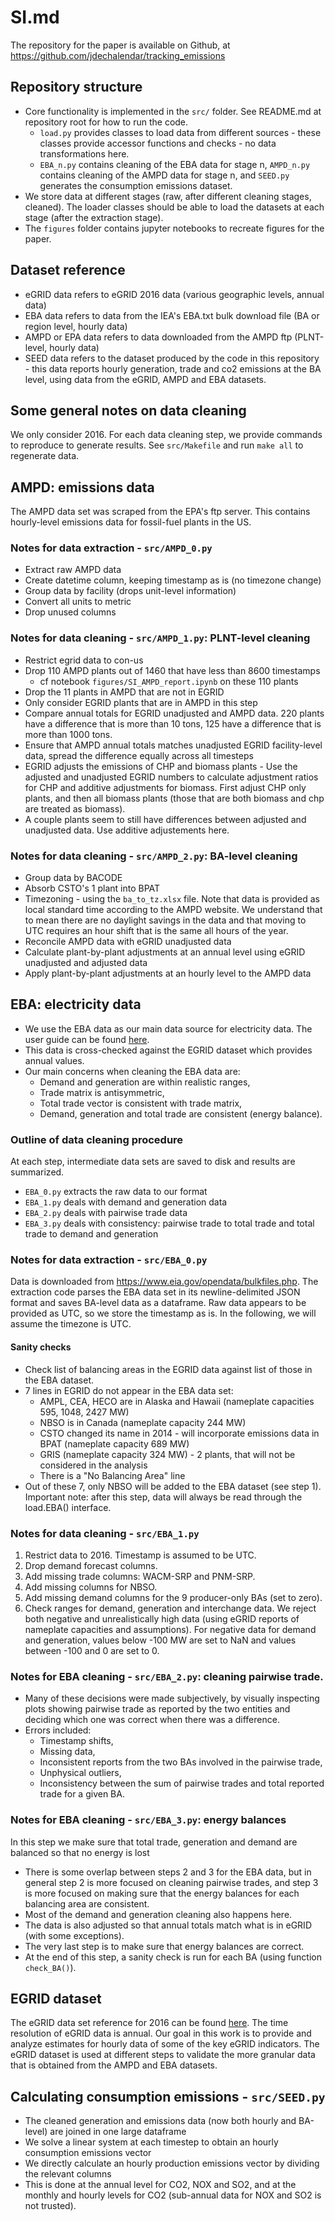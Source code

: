 # SI.md
The repository for the paper is available on Github, at https://github.com/jdechalendar/tracking_emissions
## Repository structure
* Core functionality is implemented in the `src/` folder. See README.md at repository root for how to run the code.
   * `load.py` provides classes to load data from different sources - these classes provide accessor functions and checks - no data transformations here.
   * `EBA_n.py` contains cleaning of the EBA data for stage n, `AMPD_n.py` contains cleaning of the AMPD data for stage n, and `SEED.py` generates the consumption emissions dataset.
* We store data at different stages (raw, after different cleaning stages, cleaned). The loader classes should be able to load the datasets at each stage (after the extraction stage).
* The `figures` folder contains jupyter notebooks to recreate figures for the paper.

## Dataset reference
* eGRID data refers to eGRID 2016 data (various geographic levels, annual data)
* EBA data refers to data from the IEA's EBA.txt bulk download file (BA or region level, hourly data)
* AMPD or EPA data refers to data downloaded from the AMPD ftp (PLNT-level, hourly data)
* SEED data refers to the dataset produced by the code in this repository - this data reports hourly generation, trade and co2 emissions at the BA level, using data from the eGRID, AMPD and EBA datasets.

## Some general notes on data cleaning
We only consider 2016. For each data cleaning step, we provide commands to reproduce to generate results. See `src/Makefile` and run `make all` to regenerate data.

## AMPD: emissions data
The AMPD data set was scraped from the EPA's ftp server. This contains hourly-level emissions data for fossil-fuel plants in the US.

### Notes for data extraction - `src/AMPD_0.py`
* Extract raw AMPD data
* Create datetime column, keeping timestamp as is (no timezone change)
* Group data by facility (drops unit-level information)
* Convert all units to metric
* Drop unused columns

### Notes for data cleaning - `src/AMPD_1.py`: PLNT-level cleaning
* Restrict egrid data to con-us
* Drop 110 AMPD plants out of 1460 that have less than 8600 timestamps
    * cf notebook `figures/SI_AMPD_report.ipynb` on these 110 plants
* Drop the 11 plants in AMPD that are not in EGRID
* Only consider EGRID plants that are in AMPD in this step
* Compare annual totals for EGRID unadjusted and AMPD data. 220 plants have a difference that is more than 10 tons, 125 have a difference that is more than 1000 tons.
* Ensure that AMPD annual totals matches unadjusted EGRID facility-level data, spread the difference equally across all timesteps
* EGRID adjusts the emissions of CHP and biomass plants - Use the adjusted and unadjusted EGRID numbers to calculate adjustment ratios for CHP and additive adjustments for biomass. First adjust CHP only plants, and then all biomass plants (those that are both biomass and chp are treated as biomass).
* A couple plants seem to still have differences between adjusted and unadjusted data. Use additive adjustements here.

### Notes for data cleaning - `src/AMPD_2.py`: BA-level cleaning
* Group data by BACODE
* Absorb CSTO's 1 plant into BPAT
* Timezoning - using the `ba_to_tz.xlsx` file. Note that data is provided as local standard time according to the AMPD website. We understand that to mean there are no daylight savings in the data and that moving to UTC requires an hour shift that is the same all hours of the year.
* Reconcile AMPD data with eGRID unadjusted data
* Calculate plant-by-plant adjustments at an annual level using eGRID unadjusted and adjusted data
* Apply plant-by-plant adjustments at an hourly level to the AMPD data


## EBA: electricity data
* We use the EBA data as our main data source for electricity data. The user guide can be found [here](https://www.eia.gov/realtime_grid/docs/userguide-knownissues.pdf).
* This data is cross-checked against the EGRID dataset which provides annual values.
* Our main concerns when cleaning the EBA data are:
    * Demand and generation are within realistic ranges,
    * Trade matrix is antisymmetric,
    * Total trade vector is consistent with trade matrix,
    * Demand, generation and total trade are consistent (energy balance).

### Outline of data cleaning procedure
At each step, intermediate data sets are saved to disk and results are summarized.
* `EBA_0.py` extracts the raw data to our format
* `EBA_1.py` deals with demand and generation data
* `EBA_2.py` deals with pairwise trade data
* `EBA_3.py` deals with consistency: pairwise trade to total trade and total trade to demand and generation

### Notes for data extraction - `src/EBA_0.py`
Data is downloaded from <https://www.eia.gov/opendata/bulkfiles.php>. The extraction code parses the EBA data set in its newline-delimited JSON format and saves BA-level data as a dataframe. Raw data appears to be provided as UTC, so we store the timestamp as is. In the following, we will assume the timezone is UTC.

#### Sanity checks
* Check list of balancing areas in the EGRID data against list of those in the EBA dataset.
* 7 lines in EGRID do not appear in the EBA data set:
  * AMPL, CEA, HECO are in Alaska and Hawaii (nameplate capacities 595, 1048, 2427 MW)
  * NBSO is in Canada (nameplate capacity 244 MW)
  * CSTO changed its name in 2014 - will incorporate emissions data in BPAT (nameplate capacity 689 MW)
  * GRIS (nameplate capacity 324 MW) - 2 plants, that will not be considered in the analysis
  * There is a "No Balancing Area" line
* Out of these 7, only NBSO will be added to the EBA dataset (see step 1).
Important note: after this step, data will always be read through the load.EBA() interface.

### Notes for data cleaning - `src/EBA_1.py`
1. Restrict data to 2016. Timestamp is assumed to be UTC.
2. Drop demand forecast columns.
3. Add missing trade columns: WACM-SRP and PNM-SRP.
4. Add missing columns for NBSO.
5. Add missing demand columns for the 9 producer-only BAs (set to zero).
6. Check ranges for demand, generation and interchange data. We reject both negative and unrealistically high data (using eGRID reports of nameplate capacities and assumptions). For negative data for demand and generation, values below -100 MW are set to NaN and values between -100 and 0 are set to 0.

### Notes for EBA cleaning - `src/EBA_2.py`: cleaning pairwise trade.
* Many of these decisions were made subjectively, by visually inspecting plots showing pairwise trade as reported by the two entities and deciding which one was correct when there was a difference.
* Errors included:
  * Timestamp shifts,
  * Missing data,
  * Inconsistent reports from the two BAs involved in the pairwise trade,
  * Unphysical outliers,
  * Inconsistency between the sum of pairwise trades and total reported trade for a given BA.

### Notes for EBA cleaning - `src/EBA_3.py`: energy balances
In this step we make sure  that total trade, generation and demand are balanced so that no energy is lost
* There is some overlap between steps 2 and 3 for the EBA data, but in general step 2 is more focused on cleaning pairwise trades, and step 3 is more focused on making sure that the energy balances for each balancing area are consistent.
* Most of the demand and generation cleaning also happens here.
* The data is also adjusted so that annual totals match what is in eGRID (with some exceptions).
* The very last step is to make sure that energy balances are correct.
* At the end of this step, a sanity check is run for each BA (using function `check_BA()`).

## EGRID dataset
The eGRID data set reference for 2016 can be found [here](https://www.epa.gov/sites/production/files/2018-02/documents/egrid2016_technicalsupportdocument_0.pdf). The time resolution of eGRID data is annual. Our goal in this work is to provide and analyze estimates for hourly data of some of the key eGRID indicators. The eGRID dataset is used at different steps to validate the more granular data that is obtained from the AMPD and EBA datasets.

## Calculating consumption emissions - `src/SEED.py`
* The cleaned generation and emissions data (now both hourly and BA-level) are joined in one large dataframe
* We solve a linear system at each timestep to obtain an hourly consumption emissions vector
* We directly calculate an hourly production emissions vector by dividing the relevant columns
* This is done at the annual level for CO2, NOX and SO2, and at the monthly and hourly levels for CO2 (sub-annual data for NOX and SO2 is not trusted).
